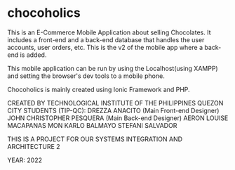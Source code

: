 # chocoholics
This is an E-Commerce Mobile Application about selling Chocolates. It includes a front-end and a back-end database that handles the 
user accounts, user orders, etc. This is the v2 of the mobile app where a back-end is added. 

This mobile application can be run by using the Localhost(using XAMPP) and setting the browser's dev tools to a mobile phone. 

Chocoholics is mainly created using Ionic Framework and PHP.

CREATED BY TECHNOLOGICAL INSTITUTE OF THE PHILIPPINES QUEZON CITY STUDENTS (TIP-QC):
DREZZA ANACITO (Main Front-end Designer)
JOHN CHRISTOPHER PESQUERA (Main Back-end Designer)
AERON LOUISE MACAPANAS
MON KARLO BALMAYO
STEFANI SALVADOR

THIS IS A PROJECT FOR OUR SYSTEMS INTEGRATION AND ARCHITECTURE 2

YEAR: 2022
